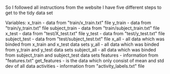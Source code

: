 So I followed all instructions from the website
I have five different steps to get to the tidy data set

Variables:
x_train - data from "train/x_train.txt" file
y_train - data from "train/y_train.txt" file
subject_train - data from "train/subject_train.txt" file 
x_test - data from "test/X_test.txt" file
y_test - data from "test/y_test.txt" file 
subject_test - data from "test/subject_test.txt" file 
x_all - all data which was binded from x_train and x_test data sets
y_all - all data which was binded from y_train and y_test data sets
subject_all - all data which was binded from subject_train and subject_test data sets
features - information from "features.txt"
get_features - is the data which only consist of mean and std dev of all data
activities - information from "activity_labels.txt" file